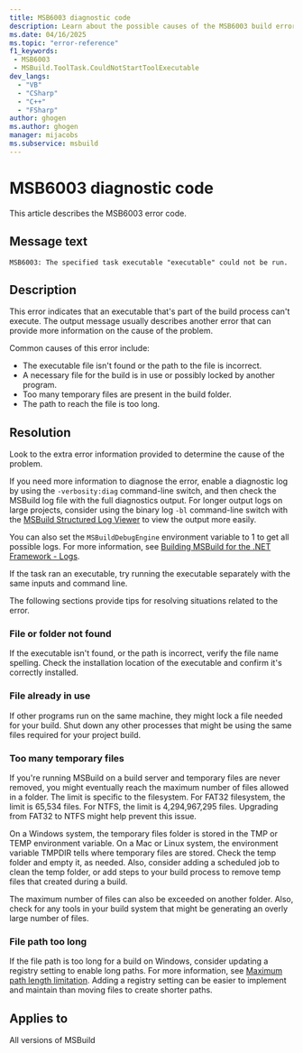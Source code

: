 ```yaml
---
title: MSB6003 diagnostic code
description: Learn about the possible causes of the MSB6003 build error and get troubleshooting tips.
ms.date: 04/16/2025
ms.topic: "error-reference"
f1_keywords:
 - MSB6003
 - MSBuild.ToolTask.CouldNotStartToolExecutable
dev_langs:
  - "VB"
  - "CSharp"
  - "C++"
  - "FSharp"
author: ghogen
ms.author: ghogen
manager: mijacobs
ms.subservice: msbuild
---
```

# MSB6003 diagnostic code

<!-- :::ErrorDefinitionDescription::: -->
<!-- :::editable-content name="introDescription"::: -->
This article describes the MSB6003 error code.
<!-- :::editable-content-end::: -->

## Message text

`MSB6003: The specified task executable "executable" could not be run.`

## Description

This error indicates that an executable that's part of the build process can't execute. The output message usually describes another error that can provide more information on the cause of the problem.

Common causes of this error include:

- The executable file isn't found or the path to the file is incorrect.
- A necessary file for the build is in use or possibly locked by another program.
- Too many temporary files are present in the build folder.
- The path to reach the file is too long.

## Resolution

Look to the extra error information provided to determine the cause of the problem.

If you need more information to diagnose the error, enable a diagnostic log by using the `-verbosity:diag` command-line switch, and then check the MSBuild log file with the full diagnostics output. For longer output logs on large projects, consider using the binary log `-bl` command-line switch with the [MSBuild Structured Log Viewer](https://msbuildlog.com/) to view the output more easily. 

You can also set the `MSBuildDebugEngine` environment variable to 1 to get all possible logs. For more information, see [Building MSBuild for the .NET Framework - Logs](https://github.com/dotnet/msbuild/blob/main/documentation/wiki/Building-Testing-and-Debugging-on-Full-Framework-MSBuild.md#logs).

If the task ran an executable, try running the executable separately with the same inputs and command line.

The following sections provide tips for resolving situations related to the error.

### File or folder not found

If the executable isn't found, or the path is incorrect, verify the file name spelling. Check the installation location of the executable and confirm it's correctly installed.

### File already in use

If other programs run on the same machine, they might lock a file needed for your build. Shut down any other processes that might be using the same files required for your project build.

### Too many temporary files

If you're running MSBuild on a build server and temporary files are never removed, you might eventually reach the maximum number of files allowed in a folder. The limit is specific to the filesystem. For FAT32 filesystem, the limit is 65,534 files. For NTFS, the limit is 4,294,967,295 files. Upgrading from FAT32 to NTFS might help prevent this issue.

On a Windows system, the temporary files folder is stored in the TMP or TEMP environment variable. On a Mac or Linux system, the environment variable TMPDIR tells where temporary files are stored. Check the temp folder and empty it, as needed. Also, consider adding a scheduled job to clean the temp folder, or add steps to your build process to remove temp files that created during a build.

The maximum number of files can also be exceeded on another folder. Also, check for any tools in your build system that might be generating an overly large number of files.

### File path too long

If the file path is too long for a build on Windows, consider updating a registry setting to enable long paths. For more information, see [Maximum path length limitation](/windows/win32/fileio/maximum-file-path-limitation?tabs=cmd). Adding a registry setting can be easier to implement and maintain than moving files to create shorter paths.

## Applies to

All versions of MSBuild